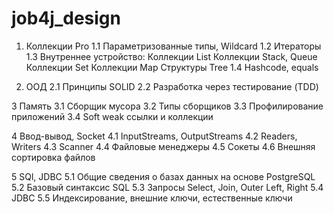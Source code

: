 # job4j_design

1. Коллекции Pro
    1.1 Параметризованные типы, Wildcard
    1.2 Итераторы
    1.3 Внутреннее устройство:
        Коллекции List
        Коллекции Stack, Queue
        Коллекции Set
        Коллекции Map
        Структуры Tree
    1.4 Hashcode, equals


2. ООД
    2.1 Принципы SOLID
    2.2 Разработка через тестирование (TDD)
   
3 Память
    3.1 Cборщик мусора
    3.2 Типы сборщиков
    3.3 Профилирование приложений
    3.4 Soft weak ссылки и коллекции
    
4 Ввод-вывод, Socket
    4.1 InputStreams, OutputStreams
    4.2 Readers, Writers
    4.3 Scanner
    4.4 Файловые менеджеры
    4.5 Сокеты
    4.6 Внешняя сортировка файлов
    
5 SQl, JDBC
    5.1 Общие сведения о базах данных на основе PostgreSQL
    5.2 Базовый синтаксис SQL
    5.3 Запросы Select, Join, Outer Left, Right
    5.4 JDBC
    5.5 Индексирование, внешние ключи, естественные ключи
